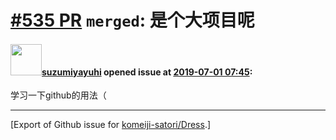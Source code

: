 # [\#535 PR](https://github.com/komeiji-satori/Dress/pull/535) `merged`: 是个大项目呢

#### <img src="https://avatars.githubusercontent.com/u/22321940?u=9d49b0994728080d84cfaea0c464a70adce1ae4a&v=4" width="50">[suzumiyayuhi](https://github.com/suzumiyayuhi) opened issue at [2019-07-01 07:45](https://github.com/komeiji-satori/Dress/pull/535):

学习一下github的用法（




-------------------------------------------------------------------------------



[Export of Github issue for [komeiji-satori/Dress](https://github.com/komeiji-satori/Dress).]
